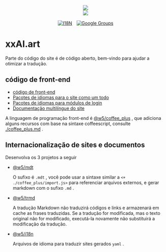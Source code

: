 <p align="center"><a href="https://xxai.art"><img src="https://cdn.jsdelivr.net/gh/xxai-art/doc/logo.svg"/></a><br/><a href="https://xxai.art"><img src="https://cdn.jsdelivr.net/gh/xxai-art/doc/xxai.svg"/></a></p><p align="center"><a href="https://github.com/xxai-art/doc#readme"><img alt="I18N" src="https://cdn.jsdelivr.net/gh/wactax/img/t.svg"/></a>　<a href="https://groups.google.com/u/0/g/xxai-art"><img alt="Google Groups" src="https://cdn.jsdelivr.net/gh/wactax/img/g-groups.svg"/></a></p>

# xxAI.art

Parte do código do site é de código aberto, bem-vindo para ajudar a otimizar a tradução.

## código de front-end

* [código de front-end](https://github.com/xxai-art/web)
* [Pacotes de idiomas para o site como um todo](https://github.com/xxai-art/web/tree/main/i18n)
* [Pacotes de idiomas para módulos de login](https://github.com/wacpkg/user/tree/main/ui.i18n)
* [Documentação multilíngue do site](https://github.com/xxai-doc)

A linguagem de programação front-end é [@w5/coffee_plus](http://npmjs.com/@w5/coffee_plus) , que adiciona alguns recursos com base na sintaxe coffeescript, consulte [./coffee_plus.md](./coffee_plus.md) .

## Internacionalização de sites e documentos

Desenvolva os 3 projetos a seguir

* [@w5/mdt](https://www.npmjs.com/package/@w5/mdt)

  O sufixo é `.mdt` , você pode usar a sintaxe similar a `<+ ./coffee_plus/import.js>` para referenciar arquivos externos, e gerar markdown com o sufixo `.md` .

* [@w5/trmd](https://www.npmjs.com/package/@w5/trmd)

  A tradução Markdown não traduzirá códigos e links e armazenará em cache as frases traduzidas. Se a tradução for modificada, mas o texto original não for modificado, executá-la novamente não substituirá a modificação da tradução.

* [@w5/i18n](https://www.npmjs.com/package/@w5/i18n)

  Arquivos de idioma para traduzir sites gerados `yaml` .
